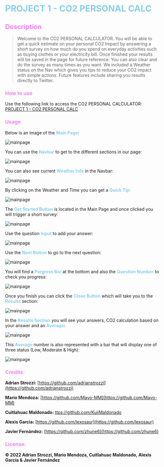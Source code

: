 # <span style="color:skyblue">**PROJECT 1 - CO2 PERSONAL CALC**</span>

## <span style="color:violet">Description</span>

> Welcome to the CO2 PERSONAL CALCULATOR. You will be able to get a quick estimate on your personal CO2 Impact by answering a short survey on how much do you spend on everyday activities such as buying clothes or your electricity bill. Once finished your results will be saved in the page for future reference. You can also clear and do the survey as many times as you want. We included a Weather status on the Nav which gives you tips to reduce your CO2 impact with simple actions. Future features include sharing you results directly to Twitter.

### <span style="color:violet">How to use</span>

Use the following link to access the CO2 PERSONAL CALCULATOR: [PROJECT 1 - CO2 PERSONAL CALC](address)

### <span style="color:violet">Usage</span>

Below is an image of the **<span style="color:#87CEEB">Main Page</span>**:

![mainpage](./assets/images/readme-images/mainApp.png)

You can use the **<span style="color:#87CEEB">Navbar</span>** to get to the different sections in our page:

![mainpage](./assets/images/readme-images/searchInput.png)

You can also see current **<span style="color:#87CEEB">Weather Info</span>** in the Navbar:

![mainpage](./assets/images/readme-images/cityInfo.png)

By clicking on the Weather and Time you can get a **<span style="color:#87CEEB">Quick Tip:</span>**

![mainpage](./assets/images/readme-images/fiveDays.png)

The **<span style="color:#87CEEB">Get Started Button</span>** is located in the Main Page and once clicked you will trigger a short survey:

![mainpage](./assets/images/readme-images/savedCities.png)

Use the question **<span style="color:#87CEEB">Input</span>** to add your answer:

![mainpage](./assets/images/readme-images/savedCities.png)

Use the **<span style="color:#87CEEB">Next Button</span>** to go to the next question:

![mainpage](./assets/images/readme-images/savedCities.png)

You will find a **<span style="color:#87CEEB">Porgress Bar</span>** at the bottom and also the **<span style="color:#87CEEB">Question Number</span>** to check you progress:

![mainpage](./assets/images/readme-images/savedCities.png)

Once you finish you can click the **<span style="color:#87CEEB">Close Button</span>** which will take you to the **<span style="color:#87CEEB">Results</span>** section:

![mainpage](./assets/images/readme-images/savedCities.png)

In the **<span style="color:#87CEEB">Results Section</span>** you will see your answers, CO2 calculation based on your answer and an **<span style="color:#87CEEB">Average</span>**:

![mainpage](./assets/images/readme-images/savedCities.png)

This **<span style="color:#87CEEB">Average</span>** number is also represented with a bar that will display one of three status (Low, Moderate & High):

![mainpage](./assets/images/readme-images/savedCities.png)

### <span style="color:violet">Credits:</span>

**Adrian Strozzi:** [https://github.com/adrianstrozzi](https://github.com/adrianstrozzi)

**Mario Mendoza:** [https://github.com/Mayo-MM](https://github.com/Mayo-MM)

**Cuitlahuac Maldonado:** [ttps://github.com/KuiiMaldonado](https://github.com/KuiiMaldonado)

**Alexis García:** [https://github.com/lexosaur](https://github.com/lexosaur)

**Javier Fernández:** [https://github.com/zhune6](https://github.com/zhune6)

### <span style="color:violet">License:</span>

**© 2022 Adrian Strozzi, Mario Mendoza, Cuitlahuac Maldonado, Alexis García & Javier Fernández**
